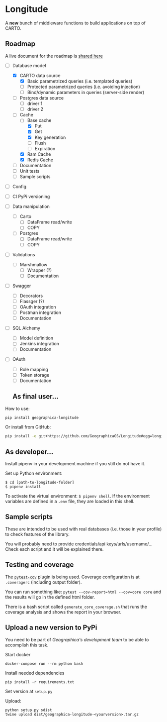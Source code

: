 # Longitude

A **new** bunch of middleware functions to build applications on top of CARTO.

## Roadmap

A live document for the roadmap is [shared here](https://docs.google.com/document/d/1nO_JLaKFmr5h6MudDklFutv96CfkNjJxfd0xyh1szwM/edit#heading=h.44g51xumzfku)

- [ ] Database model
  - [x] CARTO data source
    - [x] Basic parametrized queries (i.e. templated queries)
    - [ ] Protected parametrized queries (i.e. avoiding injection)
    - [ ] Bind/dynamic parameters in queries (server-side render)
  - [ ] Postgres data source
    - [ ] driver 1
    - [ ] driver 2
  - [ ] Cache
    - [ ] Base cache
      - [x] Put
      - [x] Get
      - [x] Key generation
      - [ ] Flush
      - [ ] Expiration
    - [x] Ram Cache
    - [x] Redis Cache
  - [ ] Documentation
  - [ ] Unit tests
  - [ ] Sample scripts
 
- [ ] Config
 
- [ ] CI PyPi versioning

- [ ] Data manipulation
  - [ ] Carto
    - [ ] DataFrame read/write
    - [ ] COPY
  -[ ] Postgres
    - [ ] DataFrame read/write
    - [ ] COPY
 
- [ ] Validations
  - [ ] Marshmallow
    - [ ] Wrapper (?)
    - [ ] Documentation
 
- [ ] Swagger
  - [ ] Decorators
  - [ ] Flassger (?)
  - [ ] OAuth integration
  - [ ] Postman integration
  - [ ] Documentation
  
- [ ] SQL Alchemy
  - [ ] Model definition
  - [ ] Jenkins integration
  - [ ] Documentation

- [ ] OAuth
  - [ ] Role mapping
  - [ ] Token storage
  - [ ] Documentation
  
  ## As final user...

How to use:
```bash
pip install geographica-longitude
```

Or install from GitHub:
```bash
pip install -e git+https://github.com/GeographicaGS/Longitude#egg=longitude
```

## As developer...

Install pipenv in your development machine if you still do not have it.

Set up Python environment:

```shell
$ cd [path-to-longitude-folder]
$ pipenv install
```

To activate the virtual environment: `$ pipenv shell`. If the environment variables are defined in a `.env` file, they are loaded in this shell.

## Sample scripts

These are intended to be used with real databases (i.e. those in your profile) to check features of the library.

You will probably need to provide credentials/api keys/urls/username/... Check each script and it will be explained there.

## Testing and coverage 

The [```pytest-cov```](https://pytest-cov.readthedocs.io/en/latest/) plugin is being used. Coverage configuration is at ```.coveragerc``` (including output folder).

You can run something like: ```pytest --cov-report=html --cov=core core``` and the results will go in the defined html folder.

There is a bash script called ```generate_core_coverage.sh``` that runs the coverage analysis and shows the report in your browser.

## Upload a new version to PyPi

You need to be part of *Geographica's development team* to be able to accomplish this task.

Start docker
```
docker-compose run --rm python bash
```

Install needed dependencies
```
pip install -r requirements.txt
```

Set version at ```setup.py```

Upload:
```
python setup.py sdist
twine upload dist/geographica-longitude-<yourversion>.tar.gz
```
